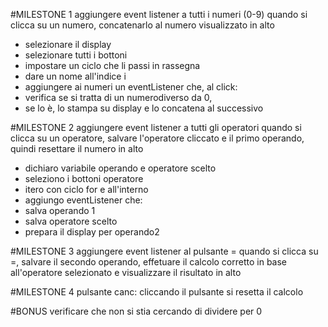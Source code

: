 #MILESTONE 1
aggiungere event listener a tutti i numeri (0-9)
quando si clicca su un numero, concatenarlo al numero visualizzato in alto

- selezionare il display
- selezionare tutti i bottoni
- impostare un ciclo che li passi in rassegna 
- dare un nome all'indice i
- aggiungere ai numeri un eventListener che, al click:
- verifica se si tratta di un numerodiverso da 0,
- se lo è, lo stampa su display e lo concatena al successivo
  




#MILESTONE 2
aggiungere event listener a tutti gli operatori
quando si clicca su un operatore, salvare l'operatore cliccato e il primo operando, quindi resettare il numero in alto

- dichiaro variabile operando e operatore scelto
- seleziono i bottoni operatore
- itero con ciclo for e all'interno
- aggiungo eventListener che:
- salva operando 1
- salva operatore scelto
- prepara il display per operando2

#MILESTONE 3
aggiungere event listener al pulsante =
quando si clicca su =, salvare il secondo operando, effetuare il calcolo corretto in base all'operatore selezionato e visualizzare il risultato in alto



#MILESTONE 4
pulsante canc: cliccando il pulsante si resetta il calcolo


#BONUS
verificare che non si stia cercando di dividere per 0


